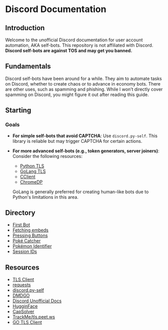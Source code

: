 # Discord Documentation

## Introduction

Welcome to the unofficial Discord documentation for user account automation, AKA self-bots. This repository is not affiliated with Discord. **Discord self-bots are against TOS and may get you banned.**

## Fundamentals

Discord self-bots have been around for a while. They aim to automate tasks on Discord, whether to create chaos or to advance in economy bots. There are other uses, such as spamming and phishing. While I won’t directly cover spamming on Discord, you might figure it out after reading this guide.

## Starting

### Goals

- **For simple self-bots that avoid CAPTCHA**: Use `discord.py-self`. This library is reliable but may trigger CAPTCHA for certain actions.
- **For more advanced self-bots (e.g., token generators, server joiners)**: Consider the following resources:
  - [Python TLS](https://github.com/FlorianREGAZ/Python-Tls-Client/)
  - [GoLang TLS](https://github.com/bogdanfinn/tls-client)
  - [CClient](https://github.com/x04/cclient)
  - [ChromeDP](https://github.com/chromedp/chromedp)

  GoLang is generally preferred for creating human-like bots due to Python's limitations in this area.

## Directory

- [First Bot](https://github.com/harmlessaccount/discord-docs/blob/main/FIRST_BOT.md)
- [Fetching embeds](https://github.com/harmlessaccount/discord-docs/blob/main/UNBELIEVA_WORK.md)
- [Pressing Buttons](https://github.com/harmlessaccount/discord-docs/blob/main/BUTTONS.md)
- [Poké Catcher](https://github.com/harmlessaccount/discord-docs/blob/main/POKE_CATCH.md)
- [Pokémon Identifier](https://github.com/harmlessaccount/discord-docs/blob/main/classifier/IMPLEMENTATION.md)
- [Session IDs](https://github.com/harmlessaccount/discord-docs/blob/main/SESSION_ID.md)

## Resources

- [TLS Client](https://github.com/FlorianREGAZ/Python-Tls-Client)
- [requests](https://github.com/psf/requests)
- [discord.py-self](https://github.com/dolfies/discord.py-self)
- [DMDGO](https://github.com/V4NSH4J/discord-mass-DM-GO)
- [Discord Unofficial Docs](https://arandomnewaccount.gitlab.io/discord-unofficial-docs/)
- [HugginFace](https://huggingface.co/)
- [CapSolver](https://www.capsolver.com/)
- [TrackMe/tls.peet.ws](https://github.com/wwhtrbbtt/TrackMe)
- [GO TLS Client](https://github.com/bogdanfinn/tls-client)

